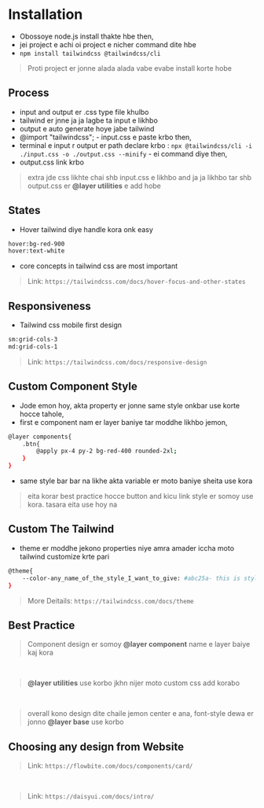 # Installation
- Obossoye node.js install thakte hbe then,
- jei project e achi oi project e nicher command dite hbe
- `npm install tailwindcss @tailwindcss/cli`
>Proti project er jonne alada alada vabe evabe install korte hobe

## Process
- input and output er .css type file khulbo
- tailwind er jnne ja ja lagbe ta input e likhbo
- output e auto generate hoye jabe tailwind
- @import "tailwindcss"; - input.css e paste krbo then,
- terminal e input r output er path declare krbo : `npx @tailwindcss/cli -i ./input.css -o ./output.css --minify` - ei command diye then,
- output.css link krbo
> extra jde css likhte chai shb input.css e likhbo 
>and ja ja likhbo tar shb output.css er <b>@layer utilities</b> e add hobe

## States
- Hover tailwind diye handle kora onk easy
```sh
hover:bg-red-900 
hover:text-white
```
- core concepts in tailwind css are most important

>Link: `https://tailwindcss.com/docs/hover-focus-and-other-states`

## Responsiveness
- Tailwind css mobile first design
```sh
sm:grid-cols-3
md:grid-cols-1
```
>Link: `https://tailwindcss.com/docs/responsive-design`

## Custom Component Style
- Jode emon hoy, akta property er jonne same style onkbar use korte hocce tahole,
- first e component nam er layer baniye tar moddhe likhbo jemon,
```sh
@layer components{
    .btn{
        @apply px-4 py-2 bg-red-400 rounded-2xl;
    }
}
```
- same style bar bar na likhe akta variable er moto baniye sheita use kora
> eita korar best practice hocce button and kicu link style er somoy use kora. tasara eita use hoy na

## Custom The Tailwind
- theme er moddhe jekono properties niye amra amader iccha moto tailwind customize krte pari
```sh
@theme{
    --color-any_name_of_the_style_I_want_to_give: #abc25a- this is style;
}
```
>More Deitails: `https://tailwindcss.com/docs/theme`
## Best Practice
> Component design er somoy <b>@layer component</b> name e layer baiye kaj kora
<br>

> <b>@layer utilities</b> use korbo jkhn nijer moto custom css add korabo
<br>

> overall kono design dite chaile jemon center e ana, font-style dewa er jonno  <b>@layer base</b> use korbo

## Choosing any design from Website
> Link: `https://flowbite.com/docs/components/card/`
<br>

> Link: `https://daisyui.com/docs/intro/`